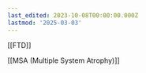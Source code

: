 ```yaml
---
last_edited: 2023-10-08T00:00:00.000Z
lastmod: '2025-03-03'
---
```





  

  

[[FTD]]

[[MSA (Multiple System Atrophy)]]
